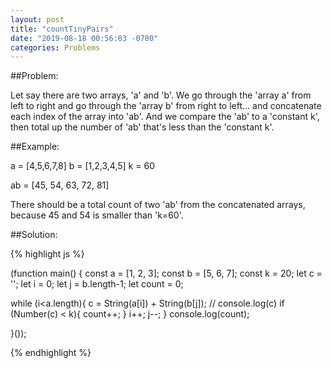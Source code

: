 ```yaml
---
layout: post
title: "countTinyPairs"
date: "2019-08-18 00:56:03 -0700"
categories: Problems
---
```


##Problem:

Let say there are two arrays, 'a' and 'b'. We go through the 'array a' from left to right and go through the 'array b' from right to left... and concatenate each index of the array into 'ab'. And we compare the 'ab' to a 'constant k', then total up the number of 'ab' that's less than the 'constant k'.

##Example:

a = [4,5,6,7,8]
b = [1,2,3,4,5]
k = 60

ab = [45, 54, 63, 72, 81]

There should be a total count of two 'ab' from the concatenated arrays, because 45 and 54 is smaller than 'k=60'.

##Solution:

{% highlight js %}

(function main() {
const a = [1, 2, 3];
const b = [5, 6, 7];
const k = 20;
let c = '';
let i = 0;
let j = b.length-1;
let count = 0;

while (i<a.length){
    c = String(a[i]) + String(b[j]);
    // console.log(c)
    if (Number(c) < k){
        count++;
    }
    i++;
    j--;
}
console.log(count);

}());

{% endhighlight %}
